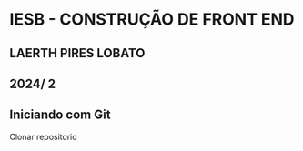 
#  IESB - CONSTRUÇÃO DE FRONT END 
## LAERTH PIRES LOBATO 

## 2024/ 2

## Iniciando com Git

Clonar repositorio